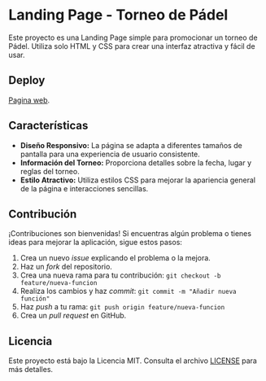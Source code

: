 # Landing Page - Torneo de Pádel

Este proyecto es una Landing Page simple para promocionar un torneo de Pádel. Utiliza solo HTML y CSS para crear una interfaz atractiva y fácil de usar.



## Deploy

[Pagina web](https://almuba.dev/paddelLanding/).

## Características

- **Diseño Responsivo:** La página se adapta a diferentes tamaños de pantalla para una experiencia de usuario consistente.
- **Información del Torneo:** Proporciona detalles sobre la fecha, lugar y reglas del torneo.
- **Estilo Atractivo:** Utiliza estilos CSS para mejorar la apariencia general de la página e interacciones sencillas.

## Contribución

¡Contribuciones son bienvenidas! Si encuentras algún problema o tienes ideas para mejorar la aplicación, sigue estos pasos:

1. Crea un nuevo *issue* explicando el problema o la mejora.
2. Haz un *fork* del repositorio.
3. Crea una nueva rama para tu contribución: `git checkout -b feature/nueva-funcion`
4. Realiza los cambios y haz *commit*: `git commit -m "Añadir nueva función"`
5. Haz *push* a tu rama: `git push origin feature/nueva-funcion`
6. Crea un *pull request* en GitHub.

## Licencia

Este proyecto está bajo la Licencia MIT. Consulta el archivo [LICENSE](LICENSE) para más detalles.
